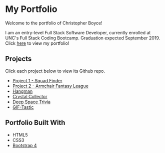 # My Portfolio

Welcome to the portfolio of Christopher Boyce!   

I am an entry-level Full Stack Software Developer, currently enrolled at UNC's Full Stack Coding Bootcamp. Graduation expected September 2019. Click [here]( https://chrisboyce886.github.io/Main-Portfolio/ ) to view my portfolio!

## Projects
Click each project below to view its Github repo.  
* [Project 1 - Squad Finder](https://github.com/ChrisBoyce886/SQUAD-FINDER)
* [Project 2 - Armchair Fantasy League](https://github.com/ChrisBoyce886/ArmChair_Fantasy_Football)
* [Hangman](https://github.com/ChrisBoyce886/Word-Guess-Game)
* [Crystal Collector](https://github.com/ChrisBoyce886/Crystal-Collector-Game)
* [Deep Space Trivia](https://github.com/ChrisBoyce886/TriviaGame)
* [GIF-Tastic](https://github.com/ChrisBoyce886/Gif-Tastic)


## Portfolio Built With
* HTML5
* CSS3
* [Bootstrap 4](https://getbootstrap.com/)
